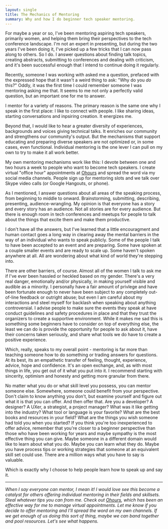 ```yaml
---
layout: single
title: The Mechanics of Mentoring
summary: Why and how I do beginner tech speaker mentoring.
---
```


For maybe a year or so, I've been mentoring aspiring tech speakers, primarily women, and helping them bring their perspectives to the tech conference landscape. I'm not an expert in presenting, but during the two years I've been doing it, I've picked up a few tricks that I can now pass along to others. So I do. I answer questions about finding talk topics, creating abstracts, submitting to conferences and dealing with criticism, and it's been successful enough that I intend to continue doing it regularly.

Recently, someone I was working with asked me a question, prefaced with the expressed hope that it wasn't a weird thing to ask: "Why do you _do_ this?" Oddly, it was the first time I could remember someone I was mentoring asking me that. It seems to me not only a perfectly valid question, but an important one for me to answer. 

I mentor for a variety of reasons. The primary reason is the same one why I speak in the first place: I like to connect with people. I like sharing ideas, starting conversations and inpsiring creation. It energizes me.

Beyond that, I would like to hear a greater diversity of experiences, backgrounds and voices giving technical talks. It enriches our community and strengthens our community's output. But the mechanisms that support educating and preparing diverse speakers are not optimized or, in some cases, even functional. Individual mentoring is the one lever I can pull on my own to try to make it all work better.

My own mentoring mechanisms work like this: I devote between one and two hours a week to people who want to become tech speakers. I create virtual "office hour" appointments at [Ohours](http://ohours.org/jenmyers) and spread the word via my social media channels. People sign up for mentoring slots and we talk over Skype video calls (or Google Hangouts, or phone).

As I mentioned, I answer questions about all areas of the speaking process, from beginning to middle to onward. Brainstorming, submitting, describing, presenting, audience-wrangling. My opinion is that everyone has a story and every story has an audience. Not all stories are for every audience. But there is enough room in tech conferences and meetups for people to talk about the things that excite them and make them productive.

I don't have all the answers, but I've learned that a little encouragment and human contact goes a long way in clearing away the mental barriers in the way of an individual who wants to speak publicly. Some of the people I talk to have been accepted to an event and are preparing. Some have spoken at a couple smaller events and are ready to scale up. Some haven't spoken anywhere at all. All are wondering about what kind of world they're stepping into.

There are other barriers, of course. Almost all of the women I talk to ask me if I've ever been hassled or heckled based on my gender. There's a very real danger, emotionally and/or physically, in making yourself visible and audible as a minority. I personally have a fair amount of privlege and have been fortunate enough to never have been subject to any completely out-of-line feedback or outright abuse; but even I am careful about my interactions and steel myself for backlash when speaking about anything controversial. I advise people to make sure the events they speak at have conduct guidelines and safety procedures in place and that they trust the organizers to create a supportive environment. While it makes me sad this is something some beginners have to consider on top of everything else, the least we can do is provide the opportunity for people to ask about it, have their concerns taken seriously, and share what tools we do have to create a positive experience.

Which, really, speaks to my overall point - mentoring is far more than teaching someone how to do something or trading answers for questions. At its best, its an empathetic transfer of feeling, thought, experience, advice, hope and confidence. It's an open exchange, and, as with most things in life, you get out of it what you put into it. I recommend starting with sincerity, optimism and honesty and getting more granular from there.

No matter what you do or what skill level you possess, you can mentor someone else. Somewhere, someone could benefit from your perspective. Don't claim to know anything you don't, but examine yourself and figure out what it is that you can offer. And then offer that. Are you a developer? A designer? A UXer, a strategist, a project manager? What was it like getting into the industry? What tool or language is your favorite? What are the best books and resources in your field? What are the things you wish someone had told you when you started? If you think you're too inexperienced to offer advice, remember that you're closer to a beginner perspective than those who have been working for years and maybe sympathy is the most effective thing you can give. Maybe someone in a different domain would like to learn about what you do. Maybe you can learn what they do. Maybe you have process tips or working strategies that someone at an equivalent skill set could use. There are a million ways what you have to say is valuable.

Which is exactly why I choose to help people learn how to speak up and say it.

___

_When I say everyone can mentor, I mean it! I would love see this become a catalyst for others offering individual mentoring in their fields and skillsets. Steal whatever tips you can from me. Check out [Ohours](http://ohours.org/), which has been an effective way for me to manage virtual appointments. Let me know if you decide to offer mentoring and I'll spread the word on my own channels. If we get enough of us doing this sort of thing, maybe we can band together and pool resources. Let's see what happens._